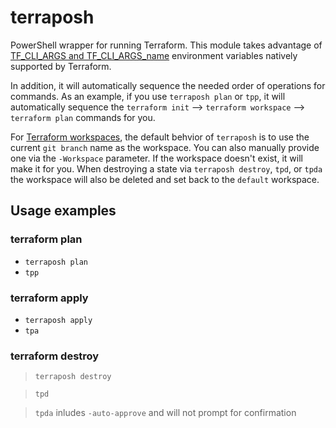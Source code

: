 # terraposh

PowerShell wrapper for running Terraform. This module takes advantage of [TF_CLI_ARGS and TF_CLI_ARGS_name](https://www.terraform.io/docs/commands/environment-variables.html#tf_cli_args-and-tf_cli_args_name) environment variables natively supported by Terraform.

In addition, it will automatically sequence the needed order of operations for commands. As an example, if you use `terraposh plan` or `tpp`, it will automatically sequence the `terraform init` --> `terraform workspace` --> `terraform plan` commands for you.

For [Terraform workspaces](https://www.terraform.io/docs/state/workspaces.html), the default behvior of `terraposh` is to use the current `git branch` name as the workspace. You can also manually provide one via the `-Workspace` parameter. If the workspace doesn't exist, it will make it for you. When destroying a state via `terraposh destroy`, `tpd`, or `tpda` the workspace will also be deleted and set back to the `default` workspace.

## Usage examples

### terraform plan

- `terraposh plan`
- `tpp`

### terraform apply

- `terraposh apply`
- `tpa`

### terraform destroy

> `terraposh destroy`

> `tpd`

> `tpda` inludes `-auto-approve` and will not prompt for confirmation
